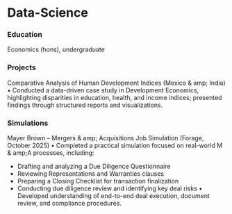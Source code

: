 # Data-Science

### Education
Economics (hons), undergraduate

### Projects
Comparative Analysis of Human Development Indices (Mexico & amp; India)
• Conducted a data-driven case study in Development Economics, highlighting disparities in
education, health, and income indices; presented findings through structured reports and
visualizations.

### Simulations 
Mayer Brown – Mergers & amp; Acquisitions Job Simulation (Forage, October 2025)
• Completed a practical simulation focused on real-world M & amp;A processes, including:
- Drafting and analyzing a Due Diligence Questionnaire
- Reviewing Representations and Warranties clauses
- Preparing a Closing Checklist for transaction finalization
- Conducting due diligence review and identifying key deal risks
• Developed understanding of end-to-end deal execution, document review, and compliance
procedures.

